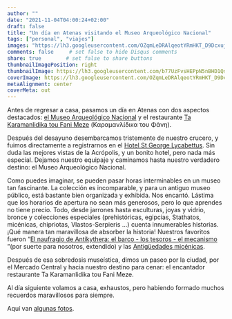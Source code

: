 ```yaml
---
author: ""
date: "2021-11-04T04:00:24+02:00"
draft: false
title: "Un día en Atenas visitando el Museo Arqueológico Nacional"
tags: ["personal", "viajes"]
images: "https://lh3.googleusercontent.com/OZqmLeDRAlqeotYRmHKT_D9Dcxuj-fbUMdWsqJAzOPXvjZWBziwrZ8u4a0pxs_Z6v7-CLpZrGlfHiMOdX3k7lar43j5otw4yHma5TUILQ8fgjBKqqSPn0Zydkq5kS9ua1yeVRj5BgAg=w1920-h1080"
comments: false     # set false to hide Disqus comments
share: true        # set false to share buttons
thumbnailImagePosition: right
thumbnailImage: https://lh3.googleusercontent.com/b77UzFvsHEPpN5nBHD1QsvxZ2VlutIdt6d7NPgVgq3QljolcrWg_jzn2hHw25Ka072PssIu4ngYjH_dlrqwtmm3E3Zn3IATPtjvYIHYZkMsjVW3q_TNI6qdhlSC_l4242IhUaEWoQuE=w1920-h1080
coverImage: https://lh3.googleusercontent.com/OZqmLeDRAlqeotYRmHKT_D9Dcxuj-fbUMdWsqJAzOPXvjZWBziwrZ8u4a0pxs_Z6v7-CLpZrGlfHiMOdX3k7lar43j5otw4yHma5TUILQ8fgjBKqqSPn0Zydkq5kS9ua1yeVRj5BgAg=w1920-h1080
metaAlignment: center
coverMeta: out
---
```


Antes de regresar a casa, pasamos un día en Atenas con dos aspectos destacados: [el Museo Arqueológico Nacional](https://www.namuseum.gr/en/) y el restaurante [Ta Karamanlidika tou Fani Meze](https://karamanlidika.gr/en/meze-restaurant/) (Καραμανλίδικα του Φάνη).

<!--more-->

Después del desayuno desembarcamos tristemente de nuestro crucero, y fuimos directamente a registrarnos en el [Hotel St George Lycabettus](https://www.sglycabettus.gr/). Sin duda las mejores vistas de la Acrópolis, y un bonito hotel, pero nada más especial. Dejamos nuestro equipaje y caminamos hasta nuestro verdadero destino: el Museo Arqueológico Nacional.

Como puedes imaginar, se pueden pasar horas interminables en un museo tan fascinante. La colección es incomparable, y para un antiguo museo público, está bastante bien organizada y exhibida. Nos encantó. Lástima que los horarios de apertura no sean más generosos, pero lo que aprendes no tiene precio. Todo, desde jarrones hasta esculturas, joyas y vidrio, bronce y colecciones especiales (prehistóricas, egipcias, Stathatos, micénicas, chipriotas, Vlastos-Serpieris ...) cuenta innumerables historias. ¡Qué manera tan maravillosa de absorber la historia! Nuestros favoritos fueron “[El naufragio de Antikythera: el barco - los tesoros - el mecanismo](https://www.namuseum.gr/en/temporary_exhibition/to-nayagio-ton-antikythiron-to-ploio-oi-thisayroi-o-michanismos/) ”(por suerte para nosotros, extendido) y las [Antigüedades micénicas](https://www.namuseum.gr/en/permanent_exhibition/mykinaikes-archaiotites/).

Después de esa sobredosis museística, dimos un paseo por la ciudad, por el Mercado Central y hacia nuestro destino para cenar: el encantador restaurante Ta Karamanlidika tou Fani Meze.

Al día siguiente volamos a casa, exhaustos, pero habiendo formado muchos recuerdos maravillosos para siempre.

Aquí van [algunas fotos](https://photos.app.goo.gl/6vw3eYHK93GfgyqR8).
